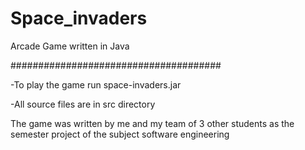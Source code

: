# Space_invaders
Arcade Game written in Java

######################################

-To play the game run space-invaders.jar

-All source files are in src directory

The game was written by me and my team of 3 other students as the semester project of the subject software engineering
